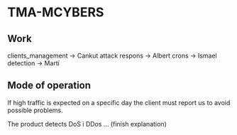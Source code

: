 # TMA-MCYBERS

## Work
clients_management -> Cankut
attack respons -> Albert
crons -> Ismael
detection -> Martí

## Mode of operation
If high traffic is expected on a specific day the client must report us to avoid possible problems.

The product detects DoS i DDos ... (finish explanation)

